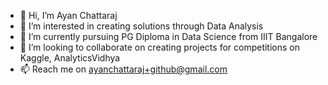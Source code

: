 - 👋 Hi, I’m Ayan Chattaraj
- 👀 I’m interested in creating solutions through Data Analysis
- 🌱 I’m currently pursuing PG Diploma in Data Science from IIIT Bangalore
- 💞️ I’m looking to collaborate on creating projects for competitions on Kaggle, AnalyticsVidhya
- 📫 Reach me on ayanchattaraj+github@gmail.com

<!---
ayan-chattaraj/ayan-chattaraj is a ✨ special ✨ repository because its `README.md` (this file) appears on your GitHub profile.
You can click the Preview link to take a look at your changes.
--->
